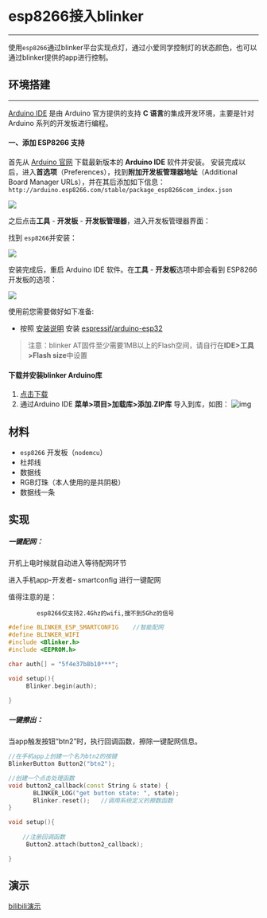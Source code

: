 # esp8266接入blinker

---

使用`esp8266`通过blinker平台实现点灯，通过小爱同学控制灯的状态颜色，也可以通过blinker提供的app进行控制。

## 环境搭建

---

 [Arduino IDE](https://www.arduino.cc/en/software) 是由 Arduino 官方提供的支持 **C 语言**的集成开发环境，主要是针对 Arduino 系列的开发板进行编程。

#### 一、添加 ESP8266 支持

首先从 [Arduino 官网](https://www.arduino.cc/en/main/software) 下载最新版本的 **Arduino IDE** 软件并安装。
安装完成以后，进入**首选项**（Preferences），找到**附加开发板管理器地址**（Additional Board Manager URLs），并在其后添加如下信息：
`http://arduino.esp8266.com/stable/package_esp8266com_index.json`

![](https://s3.bmp.ovh/imgs/2022/01/8ae79900a7f8f07d.png)

之后点击**工具** - **开发板** - **开发板管理器**，进入开发板管理器界面：

找到 `esp8266`并安装：

![](https://s3.bmp.ovh/imgs/2022/01/ad82a26a9fbe430d.png)

安装完成后，重启 Arduino IDE 软件。在**工具** - **开发板**选项中即会看到 ESP8266 开发板的选项：

![](https://upload-images.jianshu.io/upload_images/6875152-8e43f9590922701a.png?imageMogr2/auto-orient/strip|imageView2/2/w/570/format/webp)



使用前您需要做好如下准备:

- 按照 [安装说明](https://github.com/espressif/arduino-esp32#installation-instructions) 安装 [espressif/arduino-esp32](https://github.com/espressif/arduino-esp32)

> 注意：blinker AT固件至少需要1MB以上的Flash空间，请自行在**IDE>工具>Flash size**中设置

#### 下载并安装blinker Arduino库

1. [点击下载](https://diandeng.tech/dev)
2. 通过Arduino IDE **菜单>项目>加载库>添加.ZIP库** 导入到库，如图：
   ![img](https://diandeng.tech/docs/img/001/import-lib.png)

## 材料

* `esp8266` 开发板（`nodemcu`）
* 杜邦线
* 数据线
* RGB灯珠（本人使用的是共阴极）
* 数据线一条



## 实现

##### 一键配网：

开机上电时候就自动进入等待配网环节

进入手机app-开发者- smartconfig 进行一键配网  

值得注意的是：

 			esp8266仅支持2.4Ghz的wifi,搜不到5Ghz的信号

```c++
#define BLINKER_ESP_SMARTCONFIG    //智能配网
#define BLINKER_WIFI
#include <Blinker.h>
#include <EEPROM.h>

char auth[] = "5f4e37b8b10***";

void setup(){
     Blinker.begin(auth);
	
}
```



##### 一键擦出：

当app触发按钮“btn2”时，执行回调函数，擦除一键配网信息。

```c++
//在手机app上创建一个名为btn2的按键
BlinkerButton Button2("btn2");

//创建一个点击处理函数
void button2_callback(const String & state) {
       BLINKER_LOG("get button state: ", state);
       Blinker.reset();   //调用系统定义的擦数函数
}

void setup(){
    
    //注册回调函数
     Button2.attach(button2_callback);

}


```



## 演示

[bilibili演示](https://www.bilibili.com/video/BV1VZ4y1f7Wp)

